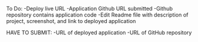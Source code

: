 To Do:
-Deploy live URL
-Application Github URL submitted
-Github repository contains application code
-Edit Readme file with description of project, screenshot, and link to deployed application

HAVE TO SUBMIT:
-URL of deployed application
-URL of GitHub repository
